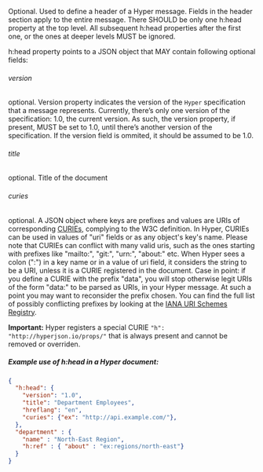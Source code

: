 Optional. Used to define a header of a Hyper message. Fields in the header section
apply to the entire message. There SHOULD be only one h:head property at the top
level. All subsequent h:head properties after the first one, or the ones at
deeper levels MUST be ignored.

h:head property points to a JSON object that MAY contain following optional
fields:

###### version

optional. Version property indicates the version of the `Hyper`
specification    that a message represents. Currently, there’s only one
version of the specification: 1.0, the current version. As such, the
version property, if present, MUST be set to 1.0, until there’s another
version of the specification. If the version field is ommited, it should be
assumed to be 1.0.

###### title

optional. Title of the document

###### curies

optional. A JSON object where keys are prefixes and values are URIs of
corresponding [CURIEs](https://www.w3.org/TR/2010/NOTE-curie-20101216/),
complying to the W3C definition. In Hyper, CURIEs can be used in values
of "uri" fields or as any object's key's name. Please note that CURIEs
can conflict with many valid uris, such as the ones starting with prefixes
like "mailto:", "git:", "urn:", "about:" etc. When Hyper sees a colon (":")
in a key name or in a value of uri field, it considers the string to be a
URI, unless it is a CURIE registered in the document. Case in point: if you
define a CURIE with the prefix "data", you will stop otherwise legit URIs
of the form "data:" to be parsed as URIs, in your Hyper message. At such a
point you may want to reconsider the prefix chosen. You can find the full
list of possibly conflicting prefixes by looking at the [IANA URI Schemes
Registry](https://www.iana.org/assignments/uri-schemes/uri-schemes.xhtml#uri-schemes-1).

**Important:** Hyper registers a special CURIE `"h":
"http://hyperjson.io/props/"` that is always present and cannot
be removed or overriden.

##### Example use of h:head in a Hyper document:

```json
{
  "h:head": {
    "version": "1.0",
    "title": "Department Employees",
    "hreflang": "en",
    "curies": {"ex": "http://api.example.com/"},
  },
  "department" : {
    "name" : "North-East Region",
    "h:ref" : { "about" : "ex:regions/north-east"}
  }
}
```
